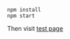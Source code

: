 ```
npm install
npm start
```
Then visit [test page](http://localhost:3000/?string=%3Cstrong%3Ebye%3C/strong%3E%3Ca%20href=%22%23%22%20onclick=%22alert(%27hi%27);return%20false;%22%3Eclick%20me%3C/a%3E%3Cmarquee%3Eahahaha%3C/marquee%3E)